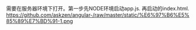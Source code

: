 需要在服务器环境下打开。第一步先NODE环境启动app.js.
再启动的index.html.
https://github.com/askzen/angular-/raw/master/static/%E6%97%B6%E5%85%89%E7%BD%91-1.png
